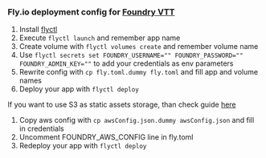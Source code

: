 ### Fly.io deployment config for [Foundry VTT](https://foundryvtt.com)

1. Install [flyctl](https://fly.io/docs/flyctl/)
2. Execute ``flyctl launch`` and remember app name
3. Create volume with ``flyctl volumes create`` and remember volume name
4. Use ``flyctl secrets set FOUNDRY_USERNAME="" FOUNDRY_PASSWORD="" FOUNDRY_ADMIN_KEY=""`` to add your credentials as env parameters
5. Rewrite config with ``cp fly.toml.dummy fly.toml`` and fill app and volume names
6. Deploy your app with  ``flyctl deploy``

If you want to use S3 as static assets storage, than check guide [here](https://foundryvtt.com/article/aws-s3/)

1. Copy aws config with ``cp awsConfig.json.dummy awsConfig.json`` and fill in credentials
2. Uncomment FOUNDRY_AWS_CONFIG line in fly.toml
3. Redeploy your app with ``flyctl deploy``
